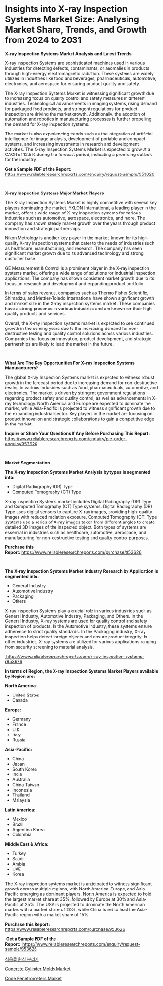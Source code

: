 <p><h1>Insights into X-ray Inspection Systems Market Size: Analysing Market Share, Trends, and Growth from 2024 to 2031</h1></p><p><strong>X-ray Inspection Systems Market Analysis and Latest Trends</strong></p>
<p><p>X-ray Inspection Systems are sophisticated machines used in various industries for detecting defects, contaminants, or anomalies in products through high-energy electromagnetic radiation. These systems are widely utilized in industries like food and beverages, pharmaceuticals, automotive, electronics, and aerospace for ensuring product quality and safety.</p><p>The X-ray Inspection Systems Market is witnessing significant growth due to increasing focus on quality control and safety measures in different industries. Technological advancements in imaging systems, rising demand for packaged food products, and stringent regulations for product inspection are driving the market growth. Additionally, the adoption of automation and robotics in manufacturing processes is further propelling the demand for X-ray inspection systems.</p><p>The market is also experiencing trends such as the integration of artificial intelligence for image analysis, development of portable and compact systems, and increasing investments in research and development activities. The X-ray Inspection Systems Market is expected to grow at a CAGR of 12.5% during the forecast period, indicating a promising outlook for the industry.</p></p>
<p><strong>Get a Sample PDF of the Report:&nbsp;</strong> <a href="https://www.reliableresearchreports.com/enquiry/request-sample/953626">https://www.reliableresearchreports.com/enquiry/request-sample/953626</a></p>
<p>&nbsp;</p>
<p><strong>X-ray Inspection Systems Major Market Players</strong></p>
<p><p>The X-ray Inspection Systems Market is highly competitive with several key players dominating the market. YXLON International, a leading player in the market, offers a wide range of X-ray inspection systems for various industries such as automotive, aerospace, electronics, and more. The company has shown steady market growth over the years through product innovation and strategic partnerships.</p><p>Nikon Metrology is another key player in the market, known for its high-quality X-ray inspection systems that cater to the needs of industries such as healthcare, manufacturing, and research. The company has seen significant market growth due to its advanced technology and strong customer base.</p><p>GE Measurement & Control is a prominent player in the X-ray inspection systems market, offering a wide range of solutions for industrial inspection applications. The company has shown consistent market growth due to its focus on research and development and expanding product portfolio.</p><p>In terms of sales revenue, companies such as Thermo Fisher Scientific, Shimadzu, and Mettler-Toledo International have shown significant growth and market size in the X-ray inspection systems market. These companies have a strong presence in various industries and are known for their high-quality products and services.</p><p>Overall, the X-ray inspection systems market is expected to see continued growth in the coming years due to the increasing demand for non-destructive testing and quality control solutions across various industries. Companies that focus on innovation, product development, and strategic partnerships are likely to lead the market in the future.</p></p>
<p>&nbsp;</p>
<p><strong>What Are The Key Opportunities For X-ray Inspection Systems Manufacturers?</strong></p>
<p><p>The global X-ray Inspection Systems market is expected to witness robust growth in the forecast period due to increasing demand for non-destructive testing in various industries such as food, pharmaceuticals, automotive, and electronics. The market is driven by stringent government regulations regarding product safety and quality control, as well as advancements in X-ray technology. North America and Europe are expected to dominate the market, while Asia-Pacific is projected to witness significant growth due to the expanding industrial sector. Key players in the market are focusing on product innovation and strategic collaborations to gain a competitive edge in the market.</p></p>
<p><strong>Inquire or Share Your Questions If Any Before Purchasing This Report:</strong> <a href="https://www.reliableresearchreports.com/enquiry/pre-order-enquiry/953626">https://www.reliableresearchreports.com/enquiry/pre-order-enquiry/953626</a></p>
<p>&nbsp;</p>
<p><strong>Market Segmentation</strong></p>
<p><strong>The X-ray Inspection Systems Market Analysis by types is segmented into:</strong></p>
<p><ul><li>Digital Radiography (DR) Type</li><li>Computed Tomography (CT) Type</li></ul></p>
<p><p>X-ray Inspection Systems market includes Digital Radiography (DR) Type and Computed Tomography (CT) Type systems. Digital Radiography (DR) Type uses digital sensors to capture X-ray images, providing high-quality images with reduced radiation exposure. Computed Tomography (CT) Type systems use a series of X-ray images taken from different angles to create detailed 3D images of the inspected object. Both types of systems are essential in industries such as healthcare, automotive, aerospace, and manufacturing for non-destructive testing and quality control purposes.</p></p>
<p><strong>Purchase this Report:&nbsp;</strong><a href="https://www.reliableresearchreports.com/purchase/953626">https://www.reliableresearchreports.com/purchase/953626</a></p>
<p>&nbsp;</p>
<p><strong>The X-ray Inspection Systems Market Industry Research by Application is segmented into:</strong></p>
<p><ul><li>General Industry</li><li>Automotive Industry</li><li>Packaging</li><li>Others</li></ul></p>
<p><p>X-ray Inspection Systems play a crucial role in various industries such as General Industry, Automotive Industry, Packaging, and Others. In the General Industry, X-ray systems are used for quality control and safety inspection of products. In the Automotive Industry, these systems ensure adherence to strict quality standards. In the Packaging industry, X-ray inspection helps detect foreign objects and ensure product integrity. In other industries, X-ray systems are utilized for various applications ranging from security screening to material analysis.</p></p>
<p><a href="https://www.reliableresearchreports.com/x-ray-inspection-systems-r953626">&nbsp;https://www.reliableresearchreports.com/x-ray-inspection-systems-r953626</a></p>
<p><strong>In terms of Region, the X-ray Inspection Systems Market Players available by Region are:</strong></p>
<p>
    <p> <strong> North America: </strong>
        <ul>
            <li>United States</li>
            <li>Canada</li>
        </ul>
        </p> 
    <p> <strong> Europe: </strong>
        <ul>
            <li>Germany</li>
            <li>France</li>
            <li>U.K.</li>
            <li>Italy</li>
            <li>Russia</li>
        </ul>
        </p> 
    <p> <strong> Asia-Pacific: </strong>
        <ul>
            <li>China</li>
            <li>Japan</li>
            <li>South Korea</li>
            <li>India</li>
            <li>Australia</li>
            <li>China Taiwan</li>
            <li>Indonesia</li>
            <li>Thailand</li>
            <li>Malaysia</li>
        </ul>
        </p> 
    <p> <strong> Latin America: </strong>
        <ul>
            <li>Mexico</li>
            <li>Brazil</li>
            <li>Argentina Korea</li>
            <li>Colombia</li>
        </ul>
        </p> 
    <p> <strong> Middle East & Africa: </strong>
        <ul>
            <li>Turkey</li>
            <li>Saudi</li>
            <li>Arabia</li>
            <li>UAE</li>
            <li>Korea</li>
        </ul>
    </p>
    </p>
<p><p>The X-ray inspection systems market is anticipated to witness significant growth across multiple regions, with North America, Europe, and Asia-Pacific emerging as dominant players. North America is expected to hold the largest market share at 35%, followed by Europe at 30% and Asia-Pacific at 25%. The USA is projected to dominate the North American market with a market share of 20%, while China is set to lead the Asia-Pacific region with a market share of 15%.</p></p>
<p><strong>Purchase this Report: </strong><a href="https://www.reliableresearchreports.com/purchase/953626">https://www.reliableresearchreports.com/purchase/953626</a></p>
<p>&nbsp;<strong>Get a Sample PDF of the Report:&nbsp;&nbsp;</strong><a href="https://www.reliableresearchreports.com/enquiry/request-sample/953626">https://www.reliableresearchreports.com/enquiry/request-sample/953626</a></p>
<p><strong></strong></p>
<p><p><a href="https://github.com/sougarounis/Market-Research-Report-List-4/blob/main/2865074173710.md">식음료 원심 분리기</a></p><p><a href="https://github.com/waylose1223/Market-Research-Report-List-1/blob/main/concrete-cylinder-molds-market.md">Concrete Cylinder Molds Market</a></p><p><a href="https://github.com/itulahketika112/Market-Research-Report-List-1/blob/main/cone-penetrometers-market.md">Cone Penetrometers Market</a></p></p>